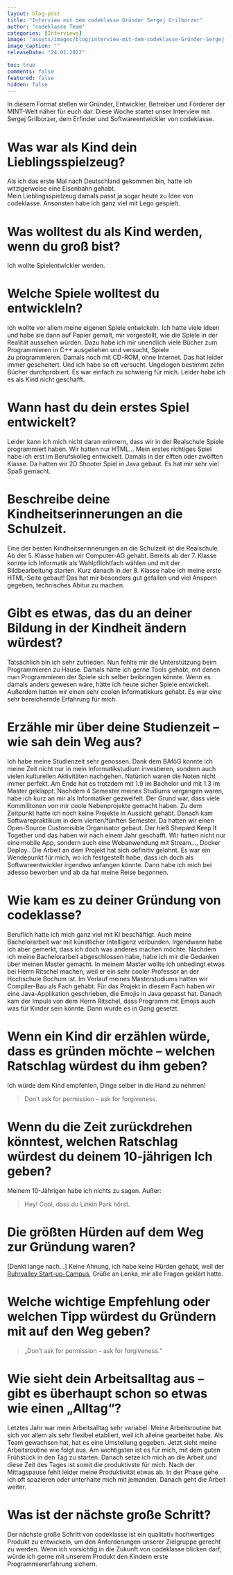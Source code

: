```yaml
---
layout: blog-post
title: "Interview mit dem codeklasse Gründer Sergej Grilborzer"
author: "codeklasse Team"
categories: [Interviews]
image: "assets/images/blog/interview-mit-dem-codeklasse-Gründer-Sergej-Grilborzer.jpg"
image_caption: ""
releaseDate: "24.01.2022"

toc: true
comments: false
featured: false
hidden: false
---
```


In diesem Format stellen wir Gründer, Entwickler, Betreiber und Förderer der MINT-Welt näher für euch dar.
Diese Woche startet unser Interview mit Sergej Grilborzer, dem Erfinder und Softwareentwickler von codeklasse. 

# Was war als Kind dein Lieblingsspielzeug?

Als ich das erste Mal nach Deutschland gekommen bin, hatte ich witzigerweise eine Eisenbahn gehabt.  
Mein Lieblingsspielzeug damals passt ja sogar heute zu Idee von codeklasse.
Ansonsten habe ich ganz viel mit Lego gespielt. 

# Was wolltest du als Kind werden, wenn du groß bist?

Ich wollte Spielentwickler werden. 

# Welche Spiele wolltest du entwickleln?

Ich wollte vor allem meine eigenen Spiele entwickeln. 
Ich hatte viele Ideen und habe sie dann auf Papier gemalt, mir vorgestellt, wie die Spiele in der Realität aussehen würden. 
Dazu habe ich mir unendlich viele Bücher zum Programmieren in C++ ausgeliehen und versucht, Spiele  
zu programmieren. 
Damals noch mit CD-ROM, ohne Internet.
Das hat leider immer gescheitert.
Und ich habe so oft versucht. 
Ungelogen bestimmt zehn Bücher durchprobiert.
Es war einfach zu schwierig für mich. 
Leider habe ich es als Kind nicht geschafft. 

# Wann hast du dein erstes Spiel entwickelt?

Leider kann ich mich nicht daran erinnern, dass wir in der Realschule Spiele programmiert haben. 
Wir hatten nur HTML...
Mein erstes richtiges Spiel habe ich erst im Berufskolleg entwickelt. 
Damals in der elften oder zwölften Klasse.
Da hatten wir 2D Shooter Spiel in Java gebaut.
Es hat mir sehr viel Spaß gemacht. 

# Beschreibe deine Kindheitserinnerungen an die Schulzeit.

Eine der besten Kindheitserinnerungen an die Schulzeit ist die Realschule. 
Ab der 5. Klasse haben wir Computer-AG gehabt. 
Bereits ab der 7. Klasse konnte ich Informatik als Wahlpflichtfach wählen und mit der Bildbearbeitung starten. 
Kurz danach in der 8. Klasse habe ich meine erste HTML-Seite gebaut!
Das hat mir besonders gut gefallen und viel Ansporn gegeben, technisches Abitur zu machen. 

# Gibt es etwas, das du an deiner Bildung in der Kindheit ändern würdest?

Tatsächlich bin ich sehr zufrieden. 
Nun fehlte mir die Unterstützung beim Programmieren zu Hause. 
Damals hätte ich gerne Tools gehabt, mit denen man Programmieren der Spiele sich selber beibringen könnte. 
Wenn es damals anders gewesen wäre, hätte ich heute sicher Spiele entwickelt. 
Außerdem hatten wir einen sehr coolen Informatikkurs gehabt. 
Es war eine sehr bereichernde Erfahrung für mich. 

# Erzähle mir über deine Studienzeit – wie sah dein Weg aus?

Ich habe meine Studienzeit sehr genossen. 
Dank dem BAföG konnte ich meine Zeit nicht nur in mein Informatikstudium investieren, sondern auch vielen kulturellen Aktivitäten nachgehen. 
Natürlich waren die Noten nicht immer perfekt. 
Am Ende hat es trotzdem mit 1.9 im Bachelor und mit 1.3 im Master geklappt.
Nachdem 4 Semester meines Studiums vergangen waren, habe ich kurz an mir als Informatiker gezweifelt.
Der Grund war, dass viele Kommilitonen von mir coole Nebenprojekte gemacht haben. 
Zu dem Zeitpunkt hatte ich noch keine Projekte in Aussicht gehabt. 
Danach kam Softwarepraktikum in dem vierten/fünften Semester. 
Da hatten wir einen Open-Source Customisible Organisator gebaut.
Der hieß Shepard Keep It Together und das haben wir nach einem Jahr geschafft. 
Wir hatten nicht nur eine mobile App, sondern auch eine Webanwendung mit Stream..., Docker Deploy..
Die Arbeit an dem Projekt hat sich definitiv gelohnt. 
Es war ein Wendepunkt für mich, wo ich festgestellt habe, dass ich doch als Softwareentwickler irgendwo anfangen könnte. 
Dann habe ich mich bei adesso beworben und ab da hat meine Reise begonnen. 

# Wie kam es zu deiner Gründung von codeklasse?

Beruflich hatte ich mich ganz viel mit KI beschäftigt.
Auch meine Bachelorarbeit war mit künstlicher Intelligenz verbunden. 
Irgendwann habe ich aber gemerkt, dass ich doch was anderes machen möchte. 
Nachdem ich meine Bachelorarbeit abgeschlossen habe, habe ich mir die Gedanken über meinen Master gemacht.
In meinem Master wollte ich unbedingt etwas bei Herrn Ritschel machen, weil er ein sehr cooler Professor an der Hochschule Bochum ist. 
Im Verlauf meines Masterstudiums hatten wir Compiler-Bau als Fach gehabt. 
Für das Projekt in diesem Fach haben wir eine Java-Applikation geschrieben, die Emojis in Java gepasst hat. 
Danach kam der Impuls von dem Herrn Ritschel, dass Programm mit Emojis auch was für Kinder sein könnte.
Dann wurde es in Gang gesetzt. 

# Wenn ein Kind dir erzählen würde, dass es gründen möchte – welchen Ratschlag würdest du ihm geben?

Ich würde dem Kind empfehlen, Dinge selber in die Hand zu nehmen!
>Don’t ask for permission – ask for forgiveness.

# Wenn du die Zeit zurückdrehen könntest, welchen Ratschlag würdest du deinem 10-jährigen Ich geben?

Meinem 10-Jährigen habe ich nichts zu sagen. 
Außer:  
>Hey! Cool, dass du Linkin Park hörst.

# Die größten Hürden auf dem Weg zur Gründung waren?

[Denkt lange nach…] Keine Ahnung, ich habe keine Hürden gehabt, weil der <a class="is-underlined" href="https://www.rv-startupcampus.de/" target="_blank">Ruhrvalley Start-up-Campus</a>, Grüße an Lenka, mir alle Fragen geklärt hatte. 

# Welche wichtige Empfehlung oder welchen Tipp würdest du Gründern mit auf den Weg geben?

>„Don’t ask for permission – ask for forgiveness.“

# Wie sieht dein Arbeitsalltag aus – gibt es überhaupt schon so etwas wie einen „Alltag“?

Letztes Jahr war mein Arbeitsalltag sehr variabel.
Meine Arbeitsroutine hat sich vor allem als sehr flexibel etabliert, weil ich alleine gearbeitet habe. 
Als Team gewachsen hat, hat es eine Umstellung gegeben.
Jetzt sieht meine Arbeitsroutine wie folgt aus. 
Am wichtigsten ist es für mich, mit dem guten Frühstück in den Tag zu starten. 
Danach setze ich mich an die Arbeit und diese Zeit des Tages ist somit die produktivste für mich. 
Nach der Mittagspause fehlt leider meine Produktivität etwas ab. 
In der Phase gehe ich oft spazieren oder unterhalte mich mit jemanden. 
Danach geht die Arbeit weiter. 

# Was ist der nächste große Schritt?

Der nächste große Schritt von codeklasse ist ein qualitativ hochwertiges Produkt zu entwickeln, um den Anforderungen unserer Zielgruppe gerecht zu werden.
Wenn ich vorsichtig in die Zukunft von codeklasse blicken darf, würde ich gerne mit unserem Produkt den Kindern erste Programmiererfahrung sichern.  